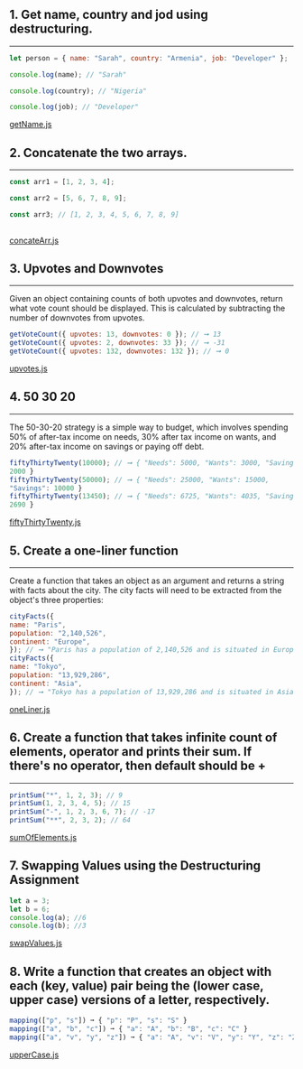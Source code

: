 ## 1. Get name, country and jod using destructuring.
___

```js
let person = { name: "Sarah", country: "Armenia", job: "Developer" };

console.log(name); // "Sarah"

console.log(country); // "Nigeria"

console.log(job); // "Developer" 
```
[getName.js](getName.js)

## 2. Concatenate the two arrays.
___

```js
const arr1 = [1, 2, 3, 4];

const arr2 = [5, 6, 7, 8, 9];

const arr3; // [1, 2, 3, 4, 5, 6, 7, 8, 9]
 
```
[concateArr.js](concateArr.js)

## 3. Upvotes and Downvotes
___

Given an object containing counts of both upvotes and downvotes, return what vote count should be
displayed. This is calculated by subtracting the number of downvotes from upvotes.

```js
getVoteCount({ upvotes: 13, downvotes: 0 }); // ➞ 13
getVoteCount({ upvotes: 2, downvotes: 33 }); // ➞ -31
getVoteCount({ upvotes: 132, downvotes: 132 }); // ➞ 0
```

[upvotes.js](upwotes.js)

## 4. 50 30 20
___

The 50-30-20 strategy is a simple way to budget, which involves spending 50% of after-tax income on needs, 30% after tax income on wants, and 20% after-tax income on savings or paying off debt.

```js
fiftyThirtyTwenty(10000); // ➞ { "Needs": 5000, "Wants": 3000, "Savings":
2000 }
fiftyThirtyTwenty(50000); // ➞ { "Needs": 25000, "Wants": 15000,
"Savings": 10000 }
fiftyThirtyTwenty(13450); // ➞ { "Needs": 6725, "Wants": 4035, "Savings":
2690 }
```

[fiftyThirtyTwenty.js](fiftyThirtyTwenty.js)

## 5. Create a one-liner function
---
Create a function that takes an object as an argument and returns a string with facts about the city. The city
facts will need to be extracted from the object's three properties:

```js
cityFacts({
name: "Paris",
population: "2,140,526",
continent: "Europe",
}); // ➞ "Paris has a population of 2,140,526 and is situated in Europe"
cityFacts({
name: "Tokyo",
population: "13,929,286",
continent: "Asia",
}); // ➞ "Tokyo has a population of 13,929,286 and is situated in Asia"
```


[oneLiner.js](oneLiner.js)

## 6. Create a function that takes infinite count of elements, operator and prints their sum. If there's no operator, then default should be +
___

```js
printSum("*", 1, 2, 3); // 9
printSum(1, 2, 3, 4, 5); // 15
printSum("-", 1, 2, 3, 6, 7); // -17
printSum("**", 2, 3, 2); // 64
```

[sumOfElements.js](sumOfElements.js)

## 7. Swapping Values using the Destructuring Assignment

```js
let a = 3;
let b = 6;
console.log(a); //6
console.log(b); //3
```
[swapValues.js](swapValues.js)

## 8. Write a function that creates an object with each (key, value) pair being the (lower case, upper case) versions of a letter, respectively.

```js
mapping(["p", "s"]) ➞ { "p": "P", "s": "S" }
mapping(["a", "b", "c"]) ➞ { "a": "A", "b": "B", "c": "C" }
mapping(["a", "v", "y", "z"]) ➞ { "a": "A", "v": "V", "y": "Y", "z": "Z" }
```
[upperCase.js](upperCase.js)